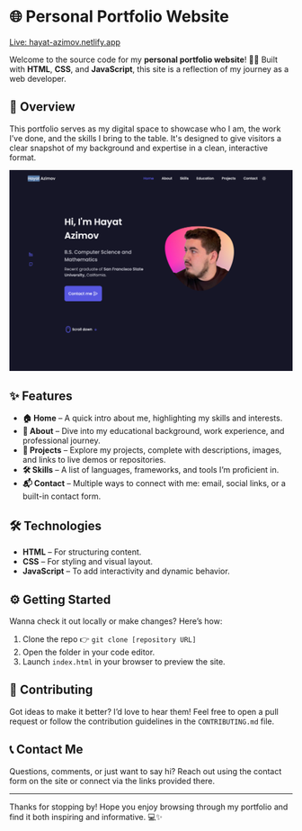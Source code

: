 # 🌐 Personal Portfolio Website

<a href="https://hayat-azimov.netlify.app" target="_blank">Live: hayat-azimov.netlify.app</a>

Welcome to the source code for my **personal portfolio website**! 🧑‍💻 Built with **HTML**, **CSS**, and **JavaScript**, this site is a reflection of my journey as a web developer.

## 📝 Overview

This portfolio serves as my digital space to showcase who I am, the work I’ve done, and the skills I bring to the table. It's designed to give visitors a clear snapshot of my background and expertise in a clean, interactive format. 

![alt text](resources/img/website1.png)

## ✨ Features

- **🏠 Home** – A quick intro about me, highlighting my skills and interests.
- **👤 About** – Dive into my educational background, work experience, and professional journey.
- **💼 Projects** – Explore my projects, complete with descriptions, images, and links to live demos or repositories.
- **🛠️ Skills** – A list of languages, frameworks, and tools I’m proficient in.
- **📬 Contact** – Multiple ways to connect with me: email, social links, or a built-in contact form.

## 🛠 Technologies

- **HTML** – For structuring content.
- **CSS** – For styling and visual layout.
- **JavaScript** – To add interactivity and dynamic behavior.

## ⚙️ Getting Started

Wanna check it out locally or make changes? Here’s how:

1. Clone the repo 👉 `git clone [repository URL]`
2. Open the folder in your code editor.
3. Launch `index.html` in your browser to preview the site.

## 🤝 Contributing

Got ideas to make it better? I’d love to hear them! Feel free to open a pull request or follow the contribution guidelines in the `CONTRIBUTING.md` file.

## 📞 Contact Me

Questions, comments, or just want to say hi? Reach out using the contact form on the site or connect via the links provided there.

---

Thanks for stopping by! Hope you enjoy browsing through my portfolio and find it both inspiring and informative. 💻✨
